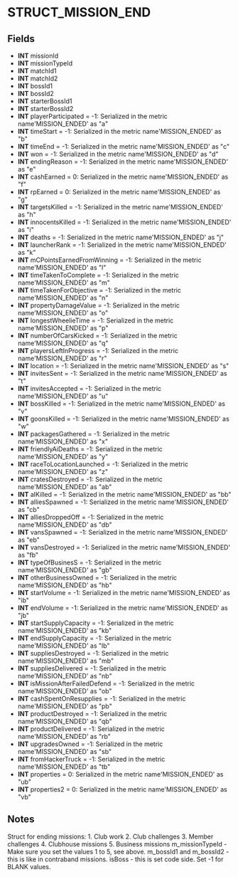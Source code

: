 # STRUCT_MISSION_END

## Fields
* **INT** missionId
* **INT** missionTypeId
* **INT** matchId1
* **INT** matchId2
* **INT** bossId1
* **INT** bossId2
* **INT** starterBossId1
* **INT** starterBossId2
* **INT** playerParticipated = -1: Serialized in the metric name'MISSION_ENDED' as "a"
* **INT** timeStart = -1: Serialized in the metric name'MISSION_ENDED' as "b"
* **INT** timeEnd = -1: Serialized in the metric name'MISSION_ENDED' as "c"
* **INT** won = -1: Serialized in the metric name'MISSION_ENDED' as "d"
* **INT** endingReason = -1: Serialized in the metric name'MISSION_ENDED' as "e"
* **INT** cashEarned = 0: Serialized in the metric name'MISSION_ENDED' as "f"
* **INT** rpEarned = 0: Serialized in the metric name'MISSION_ENDED' as "g"
* **INT** targetsKilled = -1: Serialized in the metric name'MISSION_ENDED' as "h"
* **INT** innocentsKilled = -1: Serialized in the metric name'MISSION_ENDED' as "i"
* **INT** deaths = -1: Serialized in the metric name'MISSION_ENDED' as "j"
* **INT** launcherRank = -1: Serialized in the metric name'MISSION_ENDED' as "k"
* **INT** mCPointsEarnedFromWinning = -1: Serialized in the metric name'MISSION_ENDED' as "l"
* **INT** timeTakenToComplete = -1: Serialized in the metric name'MISSION_ENDED' as "m"
* **INT** timeTakenForObjective = -1: Serialized in the metric name'MISSION_ENDED' as "n"
* **INT** propertyDamageValue = -1: Serialized in the metric name'MISSION_ENDED' as "o"
* **INT** longestWheelieTime = -1: Serialized in the metric name'MISSION_ENDED' as "p"
* **INT** numberOfCarsKicked = -1: Serialized in the metric name'MISSION_ENDED' as "q"
* **INT** playersLeftInProgress = -1: Serialized in the metric name'MISSION_ENDED' as "r"
* **INT** location = -1: Serialized in the metric name'MISSION_ENDED' as "s"
* **INT** invitesSent = -1: Serialized in the metric name'MISSION_ENDED' as "t"
* **INT** invitesAccepted = -1: Serialized in the metric name'MISSION_ENDED' as "u"
* **INT** bossKilled = -1: Serialized in the metric name'MISSION_ENDED' as "v"
* **INT** goonsKilled = -1: Serialized in the metric name'MISSION_ENDED' as "w"
* **INT** packagesGathered = -1: Serialized in the metric name'MISSION_ENDED' as "x"
* **INT** friendlyAiDeaths = -1: Serialized in the metric name'MISSION_ENDED' as "y"
* **INT** raceToLocationLaunched = -1: Serialized in the metric name'MISSION_ENDED' as "z"
* **INT** cratesDestroyed = -1: Serialized in the metric name'MISSION_ENDED' as "ab"
* **INT** aIKilled = -1: Serialized in the metric name'MISSION_ENDED' as "bb"
* **INT** alliesSpawned = -1: Serialized in the metric name'MISSION_ENDED' as "cb"
* **INT** alliesDroppedOff = -1: Serialized in the metric name'MISSION_ENDED' as "db"
* **INT** vansSpawned = -1: Serialized in the metric name'MISSION_ENDED' as "eb"
* **INT** vansDestroyed = -1: Serialized in the metric name'MISSION_ENDED' as "fb"
* **INT** typeOfBusinesS = -1: Serialized in the metric name'MISSION_ENDED' as "gb"
* **INT** otherBusinessOwned = -1: Serialized in the metric name'MISSION_ENDED' as "hb"
* **INT** startVolume = -1: Serialized in the metric name'MISSION_ENDED' as "ib"
* **INT** endVolume = -1: Serialized in the metric name'MISSION_ENDED' as "jb"
* **INT** startSupplyCapacity = -1: Serialized in the metric name'MISSION_ENDED' as "kb"
* **INT** endSupplyCapacity = -1: Serialized in the metric name'MISSION_ENDED' as "lb"
* **INT** suppliesDestroyed = -1: Serialized in the metric name'MISSION_ENDED' as "mb"
* **INT** suppliesDelivered = -1: Serialized in the metric name'MISSION_ENDED' as "nb"
* **INT** isMissionAfterFailedDefend = -1: Serialized in the metric name'MISSION_ENDED' as "ob"
* **INT** cashSpentOnResupplies = -1: Serialized in the metric name'MISSION_ENDED' as "pb"
* **INT** productDestroyed = -1: Serialized in the metric name'MISSION_ENDED' as "qb"
* **INT** productDelivered = -1: Serialized in the metric name'MISSION_ENDED' as "rb"
* **INT** upgradesOwned = -1: Serialized in the metric name'MISSION_ENDED' as "sb"
* **INT** fromHackerTruck = -1: Serialized in the metric name'MISSION_ENDED' as "tb"
* **INT** properties = 0: Serialized in the metric name'MISSION_ENDED' as "ub"
* **INT** properties2 = 0: Serialized in the metric name'MISSION_ENDED' as "vb"

## Notes
Struct for ending missions:
1. Club work
2. Club challenges
3. Member challenges
4. Clubhouse missions
5. Business missions m_missionTypeId - Make sure you set the values 1 to 5, see above.
m_bossId1 and m_bossId2 - this is like in contraband missions.
isBoss - this is set code side.
Set -1 for BLANK values.